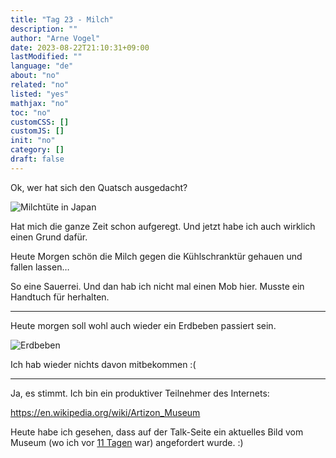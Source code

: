 ```yaml
---
title: "Tag 23 - Milch"
description: ""
author: "Arne Vogel"
date: 2023-08-22T21:10:31+09:00
lastModified: ""
language: "de"
about: "no"
related: "no"
listed: "yes"
mathjax: "no"
toc: "no"
customCSS: []
customJS: []
init: "no"
category: []
draft: false
---
```


Ok, wer hat sich den Quatsch ausgedacht?

![Milchtüte in Japan](milch.jpg)

Hat mich die ganze Zeit schon aufgeregt.
Und jetzt habe ich auch wirklich einen Grund dafür.

Heute Morgen schön die Milch gegen die Kühlschranktür gehauen und fallen lassen…

So eine Sauerrei.
Und dan hab ich nicht mal einen Mob hier.
Musste ein Handtuch für herhalten.

---

Heute morgen soll wohl auch wieder ein Erdbeben passiert sein.

![Erdbeben](erdbeben.jpg)

Ich hab wieder nichts davon mitbekommen :(

---

Ja, es stimmt.
Ich bin ein produktiver Teilnehmer des Internets:

https://en.wikipedia.org/wiki/Artizon_Museum

Heute habe ich gesehen, dass auf der Talk-Seite ein aktuelles Bild vom Museum (wo ich vor [11 Tagen](/japan/tag-12/) war) angefordert wurde. :)


